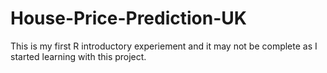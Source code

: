 # House-Price-Prediction-UK
This is my first R introductory experiement and it may not be complete as I started learning with this project. 
